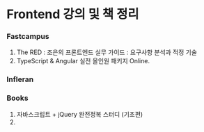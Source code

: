 # Frontend 강의 및 책 정리

### Fastcampus
1. The RED : 조은의 프론트엔드 실무 가이드 : 요구사항 분석과 적정 기술 
2. TypeScript & Angular 실전 올인원 패키지 Online.





### Infleran




### Books
1. 자바스크립트 + jQuery 완전정복 스터디 (기초편)
2. 
